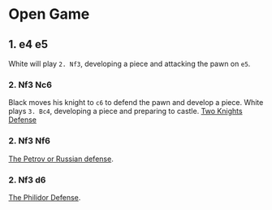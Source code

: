 # Open Game 

## 1. e4 e5

White will play `2. Nf3`, developing a piece and attacking the pawn on `e5`.

### 2. Nf3 Nc6

Black moves his knight to `c6` to defend the pawn and develop a piece. White
plays `3. Bc4`, developing a piece and preparing to castle. 
[Two Knights Defense](two_knights.html)

### 2. Nf3 Nf6

[The Petrov or Russian defense](petrov.html). 

### 2. Nf3 d6

[The Philidor Defense](philidor.html).
